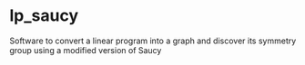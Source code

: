 # lp_saucy
Software to convert a linear program into a graph and discover its symmetry group using a modified version of Saucy
